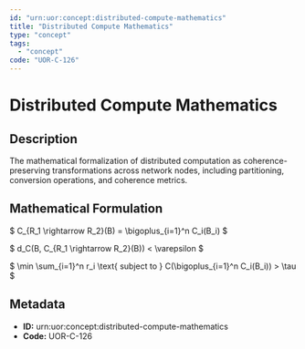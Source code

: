 ```yaml
---
id: "urn:uor:concept:distributed-compute-mathematics"
title: "Distributed Compute Mathematics"
type: "concept"
tags:
  - "concept"
code: "UOR-C-126"
---
```


# Distributed Compute Mathematics

## Description

The mathematical formalization of distributed computation as coherence-preserving transformations across network nodes, including partitioning, conversion operations, and coherence metrics.

## Mathematical Formulation

$
C_{R_1 \rightarrow R_2}(B) = \bigoplus_{i=1}^n C_i(B_i)
$

$
d_C(B, C_{R_1 \rightarrow R_2}(B)) < \varepsilon
$

$
\min \sum_{i=1}^n r_i \text{ subject to } C(\bigoplus_{i=1}^n C_i(B_i)) > \tau
$

## Metadata

- **ID:** urn:uor:concept:distributed-compute-mathematics
- **Code:** UOR-C-126
